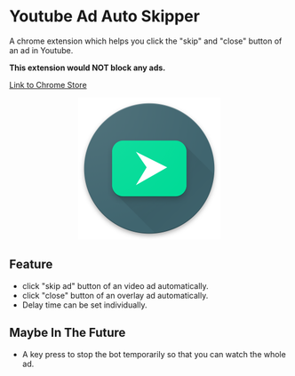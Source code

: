 

# Youtube Ad Auto Skipper
A chrome extension which helps you click the "skip" and "close" button of an ad in Youtube.

**This extension would NOT block any ads.**

[Link to Chrome Store](https://chrome.google.com/webstore/detail/youtube-ad-auto-skipper/nmjkfcaihjbckbdiepglpmelocnmilop)

<p align="center">
  <a href="https://chrome.google.com/webstore/detail/youtube-ad-auto-skipper/nmjkfcaihjbckbdiepglpmelocnmilop">
    <img src="https://github.com/Petingo/youtube-ad-auto-skipper/raw/master/icon/icon512.png" height="256">
  </a>
</p>

## Feature
- click "skip ad" button of an video ad automatically.
- click "close" button of an overlay ad automatically.
- Delay time can be set individually.

## Maybe In The Future
- A key press to stop the bot temporarily so that you can watch the whole ad.
